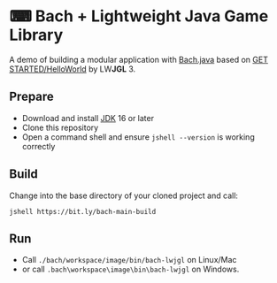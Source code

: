 # ⌨ Bach + Lightweight Java Game Library

A demo of building a modular application with [Bach.java] based on [GET STARTED/HelloWorld](https://www.lwjgl.org/guide) by LW**JGL** 3.

## Prepare

- Download and install [JDK] 16 or later
- Clone this repository
- Open a command shell and ensure `jshell --version` is working correctly

## Build

Change into the base directory of your cloned project and call:

```
jshell https://bit.ly/bach-main-build
```

## Run

- Call `./bach/workspace/image/bin/bach-lwjgl` on Linux/Mac
- or call `.bach\workspace\image\bin\bach-lwjgl` on Windows.

[Bach.java]: https://github.com/sormuras/bach
[JDK]: https://jdk.java.net

